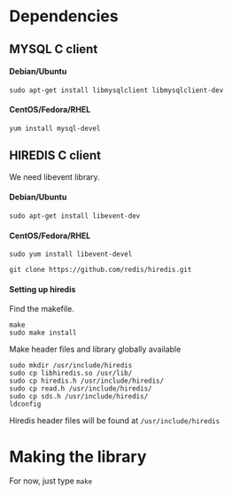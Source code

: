 # Dependencies  
  
## MYSQL C client  
  
#### Debian/Ubuntu  
```  
sudo apt-get install libmysqlclient libmysqlclient-dev  
```  
  
#### CentOS/Fedora/RHEL  
```  
yum install mysql-devel
```  
  
## HIREDIS C client  
We need libevent library.  
#### Debian/Ubuntu
`sudo apt-get install libevent-dev`  

#### CentOS/Fedora/RHEL
`sudo yum install libevent-devel`  

`git clone https://github.com/redis/hiredis.git`  

#### Setting up hiredis
Find the makefile.  
  
`make`  
`sudo make install`  
  
Make header files and library globally available  
```  
sudo mkdir /usr/include/hiredis    
sudo cp libhiredis.so /usr/lib/    
sudo cp hiredis.h /usr/include/hiredis/    
sudo cp read.h /usr/include/hiredis/    
sudo cp sds.h /usr/include/hiredis/    
ldconfig    
```    
  
Hiredis header files will be found at ```/usr/include/hiredis```  

# Making the library
For now, just type `make`  
